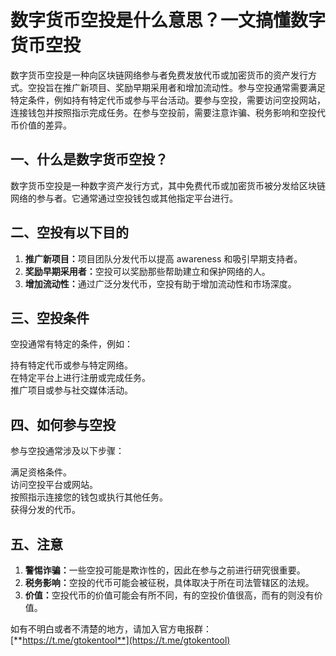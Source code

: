 # 数字货币空投是什么意思？一文搞懂数字货币空投

数字货币空投是一种向区块链网络参与者免费发放代币或加密货币的资产发行方式。空投旨在推广新项目、奖励早期采用者和增加流动性。参与空投通常需要满足特定条件，例如持有特定代币或参与平台活动。要参与空投，需要访问空投网站，连接钱包并按照指示完成任务。在参与空投前，需要注意诈骗、税务影响和空投代币价值的差异。

## 一、什么是数字货币空投？

数字货币空投是一种数字资产发行方式，其中免费代币或加密货币被分发给区块链网络的参与者。它通常通过空投钱包或其他指定平台进行。

## 二、空投有以下目的

1. **推广新项目：**&#x9879;目团队分发代币以提高 awareness 和吸引早期支持者。
2. **奖励早期采用者：**&#x7A7A;投可以奖励那些帮助建立和保护网络的人。
3. **增加流动性：**&#x901A;过广泛分发代币，空投有助于增加流动性和市场深度。

## 三、空投条件

空投通常有特定的条件，例如：

持有特定代币或参与特定网络。\
在特定平台上进行注册或完成任务。\
推广项目或参与社交媒体活动。

## 四、如何参与空投

参与空投通常涉及以下步骤：

满足资格条件。\
访问空投平台或网站。\
按照指示连接您的钱包或执行其他任务。\
获得分发的代币。

## 五、注意

1. **警惕诈骗：**&#x4E00;些空投可能是欺诈性的，因此在参与之前进行研究很重要。
2. **税务影响：**&#x7A7A;投的代币可能会被征税，具体取决于所在司法管辖区的法规。
3. **价值：**&#x7A7A;投代币的价值可能会有所不同，有的空投价值很高，而有的则没有价值。

如有不明白或者不清楚的地方，请加入官方电报群：[**https://t.me/gtokentool**](https://t.me/gtokentool)
